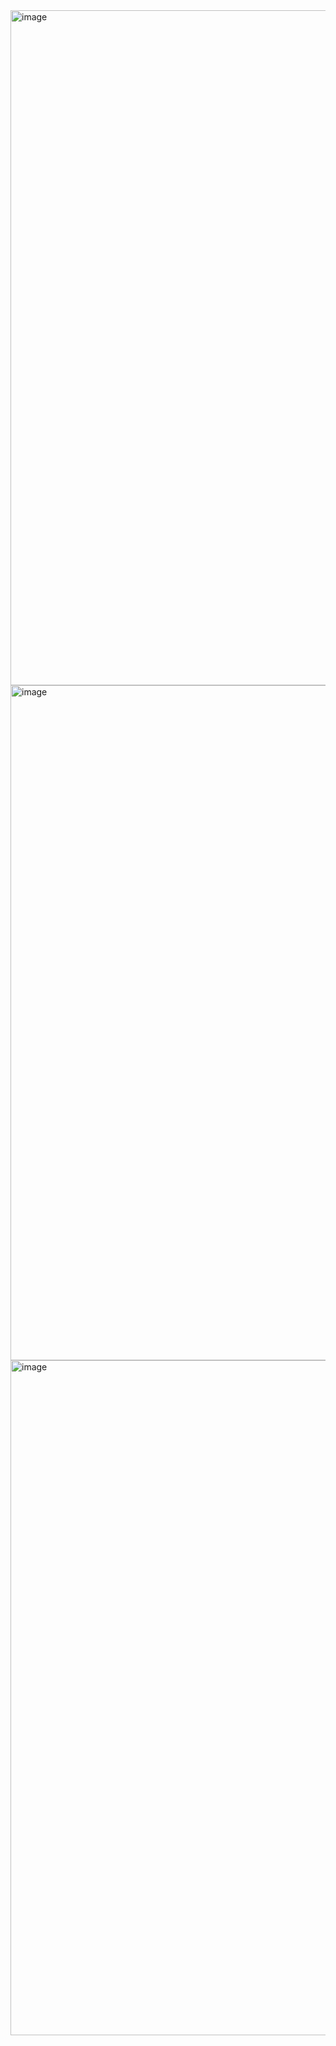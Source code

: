 <img width="1920" height="1080" alt="image" src="https://github.com/user-attachments/assets/2db2e72c-7f09-4d1f-b9eb-f61e2b9b47f0" />

<img width="1920" height="1080" alt="image" src="https://github.com/user-attachments/assets/740d59d7-c367-4f38-bc2a-8136aa0e80dd" />

<img width="1920" height="1080" alt="image" src="https://github.com/user-attachments/assets/7c351fb0-85d5-413c-9b25-cef3a6a4b2b6" />


